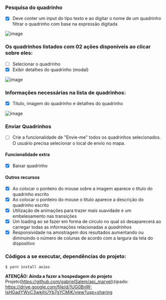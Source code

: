 ### Pesquisa do quadrinho 
- [x] Deve conter um input do tipo texto e ao digitar o nome de um quadrinho filtrar o quadrinho com base na expressão digitada

![image](https://user-images.githubusercontent.com/84868622/141879084-a212ca88-fcbe-498d-8c41-38ec122c36f6.png)

### Os quadrinhos listados com 02 ações disponíveis ao clicar sobre eles:
- [ ] Selecionar o quadrinho
- [x] Exibir detalhes do quadrinho (modal)

![image](https://user-images.githubusercontent.com/84868622/141879334-7a49a7b2-7d49-42f8-9c6a-9543ce2f6c97.png)

### Informações necessárias na lista de quadrinhos:
- [x] Título, imagem do quadrinho e detalhes do quadrinho

![image](https://user-images.githubusercontent.com/84868622/141879214-da4269db-81f9-4985-9d70-b0f707754f9f.png)

### Enviar Quadrinhos
- [ ] Crie a funcionalidade de "Envie-me" todos os quadrinhos selecionados. O usuário precisa selecionar o local de envio no mapa.

#### Funcionalidade extra
- [x] Baixar quadrinho

#### Outros recursos
- [x] Ao colocar o ponteiro do mouse sobre a imagem aparece o título do quadrinho escrito
- [x] Ao colocar o ponteiro do mouse o título aparece a descrição do quadrinho escrito
- [x] Utilização de animações para trazer mais suavidade e um embelesamento nas transições
- [x] Um loading ao se fazer em forma de círculo no qual só desaparecerá ao carregar todas as informações relacionadas a *quadrinhos*
- [x] Responsividade na amostragem dos resultados aumentando ou diminuindo o número de colunas de acordo com a largura da tela do dispositivo

### Códigos a se executar, dependências do projeto:
<code>$ yarn install axios</code>

**ATENÇÃO: Ainda a fazer a hospedagem do projeto**
Projeto(https://github.com/gabrielSalem/api_marvel)zipado: https://drive.google.com/file/d/1UG0BnW-IsHGadYWyC3wkjhUYb7gYCMiK/view?usp=sharing

